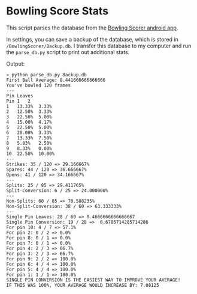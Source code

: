 # Bowling Score Stats

This script parses the database from the
[Bowling Scorer android app](https://play.google.com/store/apps/details?id=jp.gr.java_conf.yotchan.bowlingscorerfree).

In settings, you can save a backup of the database, which is stored in
`/BowlingScorer/Backup.db`. I transfer this database to my computer and
run the `parse_db.py` script to print out additional stats.

Output:
```
» python parse_db.py Backup.db
First Ball Average: 8.441666666666666
You've bowled 120 frames
---
Pin Leaves
Pin	1	2
1	13.33%	3.33%
2	12.50%	3.33%
3	22.50%	5.00%
4	15.00%	4.17%
5	22.50%	5.00%
6	20.00%	3.33%
7	13.33%	7.50%
8	5.83%	2.50%
9	8.33%	0.00%
10	22.50%	10.00%
---
Strikes: 35 / 120 => 29.166667%
Spares: 44 / 120 => 36.666667%
Opens: 41 / 120 => 34.166667%
---
Splits: 25 / 85 => 29.411765%
Split-Conversion: 6 / 25 => 24.000000%
---
Non-Splits: 60 / 85 => 70.588235%
Non-Split-Conversion: 38 / 60 => 63.333333%
---
Single Pin Leaves: 28 / 60 => 0.4666666666666667
Single Pin Conversion: 19 / 28 =>  0.6785714285714286
For pin 10: 4 / 7 => 57.1%
For pin 2: 0 / 2 => 0.0%
For pin 8: 0 / 1 => 0.0%
For pin 7: 0 / 1 => 0.0%
For pin 4: 2 / 3 => 66.7%
For pin 3: 2 / 3 => 66.7%
For pin 9: 2 / 2 => 100.0%
For pin 6: 4 / 4 => 100.0%
For pin 5: 4 / 4 => 100.0%
For pin 1: 1 / 1 => 100.0%
SINGLE PIN CONVERSION IS THE EASIEST WAY TO IMPROVE YOUR AVERAGE!
IF THIS WAS 100%, YOUR AVERAGE WOULD INCREASE BY: 7.08125
```
